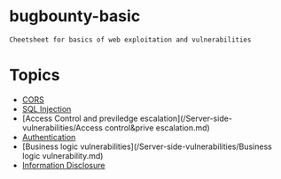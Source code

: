 # bugbounty-basic

```bash
Cheetsheet for basics of web exploitation and vulnerabilities 
```
# Topics
- [CORS](/Client-side-vulnerability/CORS-Cross-origin-resource-sharing.md)
- [SQL Injection](/Server-side-vulnerabilities/SQL-Injection.md)
- [Access Control and previledge escalation](/Server-side-vulnerabilities/Access control&prive escalation.md)
- [Authentication]( /Server-side-vulnerabilities/Authentication.md)
- [Business logic vulnerabilities](/Server-side-vulnerabilities/Business logic vulnerability.md)
- [Information Disclosure](/Server-side-vulnerabilities/Information-Disclosure.md)
